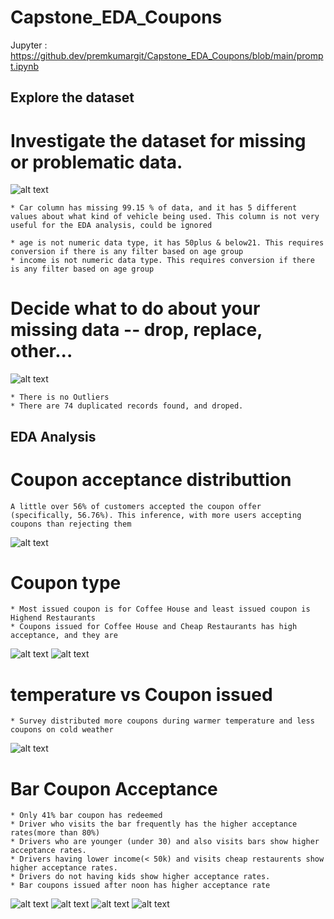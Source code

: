 # Capstone_EDA_Coupons

Jupyter : https://github.dev/premkumargit/Capstone_EDA_Coupons/blob/main/prompt.ipynb

## Explore the dataset
# Investigate the dataset for missing or problematic data.

![alt text](/images/Missing_values.png?raw=true)

    * Car column has missing 99.15 % of data, and it has 5 different values about what kind of vehicle being used. This column is not very useful for the EDA analysis, could be ignored

    * age is not numeric data type, it has 50plus & below21. This requires conversion if there is any filter based on age group
    * income is not numeric data type. This requires conversion if there is any filter based on age group
     
     
# Decide what to do about your missing data -- drop, replace, other...
  
![alt text](/images/Outliers.png?raw=true)

    * There is no Outliers
    * There are 74 duplicated records found, and droped.



## EDA Analysis

# Coupon acceptance distributtion

    A little over 56% of customers accepted the coupon offer (specifically, 56.76%). This inference, with more users accepting coupons than rejecting them
![alt text](/images/Coupon_acceptance_distribution.png?raw=true)


# Coupon type

    * Most issued coupon is for Coffee House and least issued coupon is Highend Restaurants
    * Coupons issued for Coffee House and Cheap Restaurants has high acceptance, and they are

![alt text](/images/Coupon_Type_Distribution.png?raw=true)
![alt text](/images/Coupon_Type_vs_Acceptance.png?raw=true)

# temperature vs Coupon issued

    * Survey distributed more coupons during warmer temperature and less coupons on cold weather

![alt text](/images/Issued_Coupon_vs_temperature.png?raw=true)

# Bar Coupon Acceptance
 
    * Only 41% bar coupon has redeemed
    * Driver who visits the bar frequently has the higher acceptance rates(more than 80%)
    * Drivers who are younger (under 30) and also visits bars show higher acceptance rates.
    * Drivers having lower income(< 50k) and visits cheap restaurents show higher acceptance rates.
    * Drivers do not having kids show higher acceptance rates.
    * Bar coupons issued after noon has higher acceptance rate
    
![alt text](/images/Bar_coupons_-_Proportion.png?raw=true)
![alt text](/images/No_Kids_vs_Bar_Coupon.png?raw=true)
![alt text](/images/Young_age_vs_Bar_coupon.png?raw=true)
![alt text](/images/time_vs_Bar_coupon.png?raw=true)

     

